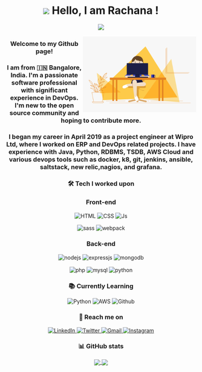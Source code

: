 <div align="center">
 <h1><img src="https://raw.githubusercontent.com/nixin72/nixin72/master/wave.gif" width="30"/> Hello, I am Rachana ! </h1>

 ![](https://visitor-badge.laobi.icu/badge?page_id=racsing.racsing) 

 <img align="right" alt="GIF" src="code.gif?raw=true" width="300" height="200" />

 ### Welcome to my Github page! 
 <p>
   <h3>I am from 🇮🇳 Bangalore, India. I'm a passionate software professional with significant experience in DevOps. I'm new to the open source community and hoping to contribute more.
   </h3>
   <h3>I began my career in April 2019 as a project engineer at Wipro Ltd, where I worked on ERP and DevOps related projects. I have experience with Java, Python, RDBMS, TSDB, AWS Cloud and various devops tools such as docker, k8, git, jenkins, ansible, saltstack, new relic,nagios, and grafana.
   </h3>

 ### 🛠️ Tech I worked upon
  <h3> Front-end </h3>
    <p>  
      <img align="center" alt="HTML" src="https://img.shields.io/badge/HTML5-E34F26?style=for-the-badge&logo=html5&logoColor=white">
      <img align="center" alt="CSS" src="https://img.shields.io/badge/CSS3-1572B6?style=for-the-badge&logo=css3&logoColor=white">
      <img align="center" alt="Js" src="https://img.shields.io/badge/JavaScript-323330?style=for-the-badge&logo=javascript&logoColor=F7DF1E">
    </p>
    <p>
      <img align="center" alt="sass" src="https://img.shields.io/badge/Sass-CC6699?style=for-the-badge&logo=sass&logoColor=white">
      <img align="center" alt="webpack" src="https://img.shields.io/badge/Webpack-8DD6F9?style=for-the-badge&logo=Webpack&logoColor=white">
    </p>
  <h3> Back-end </h3>
    <p> 
      <img align="center" alt="nodejs" src="https://img.shields.io/badge/Node.js-339933?style=for-the-badge&logo=nodedotjs&logoColor=white">
      <img align="center" alt="expressjs" src="https://img.shields.io/badge/Express.js-000000?style=for-the-badge&logo=express&logoColor=white">
      <img align="center" alt="mongodb" src="https://img.shields.io/badge/MongoDB-white?style=for-the-badge&logo=mongodb&logoColor=4EA94B">
    </p>
    <p>
      <img align="center" alt="php" src="https://img.shields.io/badge/PHP-777BB4?style=for-the-badge&logo=php&logoColor=white">
      <img align="center" alt="mysql" src="https://img.shields.io/badge/MySQL-005C84?style=for-the-badge&logo=mysql&logoColor=white">
      <img align="center" alt="python" src="https://img.shields.io/badge/Python-FFD43B?style=for-the-badge&logo=python&logoColor=3776AB">
    </p>

 ### 📚 Currently Learning
 <p>
   <img alt="Python" src="https://img.shields.io/badge/Python-FFD43B?style=for-the-badge&logo=python&logoColor=darkgreen"/>
   <img alt="AWS" src="https://img.shields.io/badge/Amazon_AWS-FF9900?style=for-the-badge&logo=amazonaws&logoColor=white"/>
   <img alt="Github" src="https://img.shields.io/badge/GitHub_Actions-2088FF?style=for-the-badge&logo=github-actions&logoColor=white"/>
 </p>
 
 ### 📱 Reach me on
 <p>
   <a href="https://linkedin.com/in/racsing" target="_blank">
     <img alt="LinkedIn" src="https://img.shields.io/badge/linkedin-%230077B5.svg?&style=for-the-badge&logo=linkedin&logoColor=white"/>
   </a> 
   <a href="https://twitter.com/_rasingh" target="_blank">
     <img alt="Twitter" src="https://img.shields.io/badge/twitter-%231DA1F2.svg?&style=for-the-badge&logo=twitter&logoColor=white"/>
   </a>
   <a href="mailto:rachanas.work@gmail.com" target="_blank">
     <img alt="Gmail" src="https://img.shields.io/badge/Gmail-D14836?style=for-the-badge&logo=gmail&logoColor=white"/>
   </a>
   <a href="https://instagram.com/__rasingh" target="_blank">
     <img alt="Instagram" src="https://img.shields.io/badge/instagram-E6007A?style=for-the-badge&logo=instagram&logoColor=000"/>
   </a>
 </p>

 ### 📊 GitHub stats
  <a href="https://github.com/racsing">
     <img align="center" height="180em" src="https://github-readme-stats.vercel.app/api?username=racsing&show_icons=true&theme=github_dark&include_all_commits=true&count_private=true&hide_rank=true"/>
  </a>
  <a href="https://github.com/racsing">
     <img align="center" height="180em" src="https://github-readme-stats-snowy-mu.vercel.app/api/top-langs/?username=racsing&layout=compact&langs_count=8&theme=github_dark&hide=liquid&exclude_repo=PyCheckiO&include_private=true&include_forks=true"/>
  </a>
</div>

